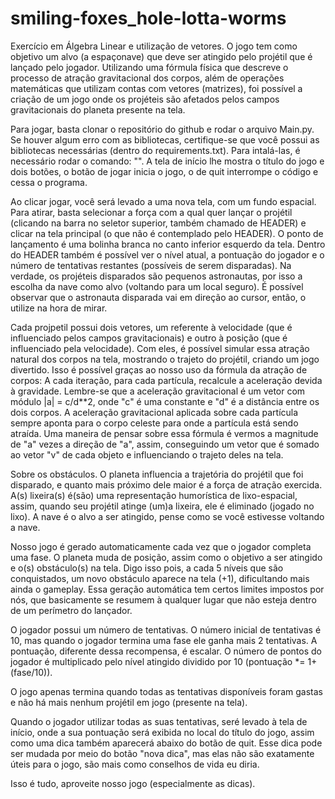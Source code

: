 # smiling-foxes_hole-lotta-worms
Exercício em Álgebra Linear e utilização de vetores. O jogo tem como objetivo um alvo (a espaçonave) que deve ser atingido pelo projétil que é lançado pelo jogador. Utilizando uma fórmula física que descreve o processo de atração gravitacional dos corpos, além de operações matemáticas que utilizam contas com vetores (matrizes), foi possível a criação de um jogo onde os projéteis são afetados pelos campos gravitacionais do planeta presente na tela. 

Para jogar, basta clonar o repositório do github e rodar o arquivo Main.py. Se houver algum erro com as bibliotecas, certifique-se que você possui as bibliotecas necessárias (dentro do requirements.txt). Para intalá-las, é necessário rodar o comando: "". A tela de início lhe mostra o título do jogo e dois botões, o botão de jogar inicia o jogo, o de quit interrompe o código e cessa o programa. 

Ao clicar jogar, você será levado a uma nova tela, com um fundo espacial. Para atirar, basta selecionar a força com a qual quer lançar o projétil (clicando na barra no seletor superior, também chamado de HEADER) e clicar na tela principal (o que não é contemplado pelo HEADER). O ponto de lançamento é uma bolinha branca no canto inferior esquerdo da tela. Dentro do HEADER também é possível ver o nível atual, a pontuação do jogador e o número de tentativas restantes (possíveis de serem disparadas). Na verdade, os projéteis disparados são pequenos astronautas, por isso a escolha da nave como alvo (voltando para um local seguro). É possível observar que o astronauta disparada vai em direção ao cursor, então, o utilize na hora de mirar.

Cada projpetil possui dois vetores, um referente à velocidade (que é influenciado pelos campos gravitacionais) e outro à posição (que é influenciado pela velocidade). Com eles, é possível simular essa atração natural dos corpos na tela, mostrando o trajeto do projétil, criando um jogo divertido. Isso é possível graças ao nosso uso da fórmula da atração de corpos: A cada iteração, para cada partícula, recalcule a aceleração devida à gravidade. Lembre-se que a aceleração gravitacional é um vetor com módulo |a| = c/d**2, onde "c" é uma constante e "d" é a distância entre os dois corpos. A aceleração gravitacional aplicada sobre cada partícula sempre aponta para o corpo celeste para onde a partícula está sendo atraída. Uma maneira de pensar sobre essa fórmula é vermos a magnitude de "a" vezes a direção de "a", assim, conseguindo um vetor que é somado ao vetor "v" de cada objeto e influenciando o trajeto deles na tela. 

Sobre os obstáculos. O planeta influencia a trajetória do projétil que foi disparado, e quanto mais próximo dele maior é a força de atração exercida. A(s) lixeira(s) é(são) uma representação humorística de lixo-espacial, assim, quando seu projétil atinge (um)a lixeira, ele é eliminado (jogado no lixo). A nave é o alvo a ser atingido, pense como se você estivesse voltando a nave. 

Nosso jogo é gerado automaticamente cada vez que o jogador completa uma fase. O planeta muda de posição, assim como o objetivo a ser atingido e o(s) obstáculo(s) na tela. Digo isso pois, a cada 5 níveis que são conquistados, um novo obstáculo aparece na tela (+1), dificultando mais ainda o gameplay. Essa geração automática tem certos limites impostos por nós, que basicamente se resumem à qualquer lugar que não esteja dentro de um perímetro do lançador. 

O jogador possui um número de tentativas. O número inicial de tentativas é 10, mas quando o jogador termina uma fase ele ganha mais 2 tentativas. A pontuação, diferente dessa recompensa, é escalar. O número de pontos do jogador é multiplicado pelo nível atingido dividido por 10 (pontuação *= 1+(fase/10)).

O jogo apenas termina quando todas as tentativas disponíveis foram gastas e não há mais nenhum projétil em jogo (presente na tela). 

Quando o jogador utilizar todas as suas tentativas, seré levado à tela de início, onde a sua pontuação será exibida no local do título do jogo, assim como uma dica também aparecerá abaixo do botão de quit. Esse dica pode ser mudada por meio do botão "nova dica", mas elas não são exatamente úteis para o jogo, são mais como conselhos de vida eu diria. 

Isso é tudo, aproveite nosso jogo (especialmente as dicas).
